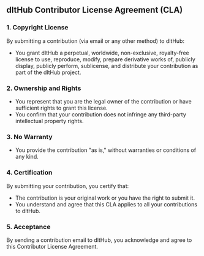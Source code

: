 ## **dltHub Contributor License Agreement (CLA)**

### 1. Copyright License

By submitting a contribution (via email or any other method) to dltHub:

* You grant dltHub a perpetual, worldwide, non-exclusive, royalty-free license to use, reproduce, modify, prepare derivative works of, publicly display, publicly perform, sublicense, and distribute your contribution as part of the dltHub project.

### 2. Ownership and Rights

* You represent that you are the legal owner of the contribution or have sufficient rights to grant this license.
* You confirm that your contribution does not infringe any third-party intellectual property rights.

### 3. No Warranty

* You provide the contribution "as is," without warranties or conditions of any kind.

### 4. Certification

By submitting your contribution, you certify that:

* The contribution is your original work or you have the right to submit it.
* You understand and agree that this CLA applies to all your contributions to dltHub.

### 5. Acceptance

By sending a contribution email to dltHub, you acknowledge and agree to this Contributor License Agreement.

